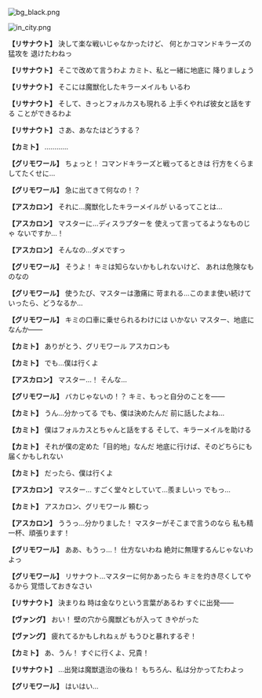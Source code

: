 
![bg_black.png](../images/backgrounds/bg_black.png)

![in_city.png](../images/backgrounds/in_city.png)

**【リサナウト】**
決して楽な戦いじゃなかったけど、
何とかコマンドキラーズの猛攻を
退けたわねっ

**【リサナウト】**
そこで改めて言うわよ
カミト、私と一緒に地底に
降りましょう

**【リサナウト】**
そこには魔獣化したキラーメイルも
いるわ

**【リサナウト】**
そして、きっとフォルカスも現れる
上手くやれば彼女と話をする
ことができるわよ

**【リサナウト】**
さあ、あなたはどうする？

**【カミト】**
…………

**【グリモワール】**
ちょっと！
コマンドキラーズと戦ってるときは
行方をくらましてたくせに…

**【グリモワール】**
急に出てきて何なの！？

**【アスカロン】**
それに…魔獣化したキラーメイルが
いるってことは…

**【アスカロン】**
マスターに…ディスラプターを
使えって言ってるようなものじゃ
ないですか…！

**【アスカロン】**
そんなの…ダメですっ

**【グリモワール】**
そうよ！
キミは知らないかもしれないけど、
あれは危険なものなの

**【グリモワール】**
使うたび、マスターは激痛に
苛まれる…このまま使い続けて
いったら、どうなるか…

**【グリモワール】**
キミの口車に乗せられるわけには
いかない
マスター、地底になんか――

**【カミト】**
ありがとう、グリモワール
アスカロンも

**【カミト】**
でも…僕は行くよ

**【アスカロン】**
マスター…！
そんな…

**【グリモワール】**
バカじゃないの！？
キミ、もっと自分のことを――

**【カミト】**
うん…分かってる
でも、僕は決めたんだ
前に話したよね…

**【カミト】**
僕はフォルカスとちゃんと話をする
そして、キラーメイルを助ける

**【カミト】**
それが僕の定めた「目的地」なんだ
地底に行けば、そのどちらにも
届くかもしれない

**【カミト】**
だったら、僕は行くよ

**【アスカロン】**
マスター…
すごく堂々としていて…羨ましいっ
でもっ…

**【カミト】**
アスカロン、グリモワール
頼むっ

**【アスカロン】**
ううっ…分かりました！
マスターがそこまで言うのなら
私も精一杯、頑張ります！

**【グリモワール】**
ああ、もうっ…！
仕方ないわね
絶対に無理するんじゃないわよっ

**【グリモワール】**
リサナウト…マスターに何かあったら
キミを灼き尽くしてやるから
覚悟しておきなさい

**【リサナウト】**
決まりね
時は金なりという言葉があるわ
すぐに出発――

**【ヴァング】**
おい！
壁の穴から魔獣どもが入って
きやがった

**【ヴァング】**
疲れてるかもしれねぇが
もうひと暴れするぞ！

**【カミト】**
あ、うん！
すぐに行くよ、兄貴！

**【リサナウト】**
…出発は魔獣退治の後ね！
もちろん、私は分かってたわよっ

**【グリモワール】**
はいはい…